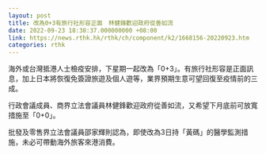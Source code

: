 ```yaml
---
layout: post
title: 改為0+3有旅行社形容正面　林健鋒歡迎政府從善如流
date: 2022-09-23 18:38:37.000000000 +08:00
link: https://news.rthk.hk/rthk/ch/component/k2/1668156-20220923.htm
categories: rthk
---
```


海外或台灣抵港人士檢疫安排，下星期一起改為「0+3」。有旅行社形容是正面訊息，加上日本將恢復免簽證旅遊及個人遊等，業界預期生意可望回復至疫情前的三成。

行政會議成員、商界立法會議員林健鋒歡迎政府從善如流，又希望下月底前可放寬措施至「0+0」。

批發及零售界立法會議員邵家輝則認為，即使改為3日持「黃碼」的醫學監測措施，未必可帶動海外旅客來港消費。

